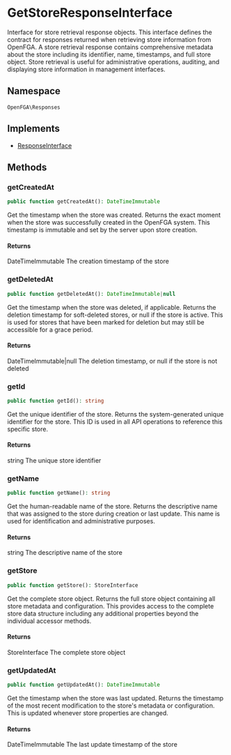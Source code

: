 # GetStoreResponseInterface

Interface for store retrieval response objects. This interface defines the contract for responses returned when retrieving store information from OpenFGA. A store retrieval response contains comprehensive metadata about the store including its identifier, name, timestamps, and full store object. Store retrieval is useful for administrative operations, auditing, and displaying store information in management interfaces.

## Namespace
`OpenFGA\Responses`

## Implements
* [ResponseInterface](ResponseInterface.md)



## Methods
### getCreatedAt


```php
public function getCreatedAt(): DateTimeImmutable
```

Get the timestamp when the store was created. Returns the exact moment when the store was successfully created in the OpenFGA system. This timestamp is immutable and set by the server upon store creation.


#### Returns
DateTimeImmutable
 The creation timestamp of the store

### getDeletedAt


```php
public function getDeletedAt(): DateTimeImmutable|null
```

Get the timestamp when the store was deleted, if applicable. Returns the deletion timestamp for soft-deleted stores, or null if the store is active. This is used for stores that have been marked for deletion but may still be accessible for a grace period.


#### Returns
DateTimeImmutable&#124;null
 The deletion timestamp, or null if the store is not deleted

### getId


```php
public function getId(): string
```

Get the unique identifier of the store. Returns the system-generated unique identifier for the store. This ID is used in all API operations to reference this specific store.


#### Returns
string
 The unique store identifier

### getName


```php
public function getName(): string
```

Get the human-readable name of the store. Returns the descriptive name that was assigned to the store during creation or last update. This name is used for identification and administrative purposes.


#### Returns
string
 The descriptive name of the store

### getStore


```php
public function getStore(): StoreInterface
```

Get the complete store object. Returns the full store object containing all store metadata and configuration. This provides access to the complete store data structure including any additional properties beyond the individual accessor methods.


#### Returns
StoreInterface
 The complete store object

### getUpdatedAt


```php
public function getUpdatedAt(): DateTimeImmutable
```

Get the timestamp when the store was last updated. Returns the timestamp of the most recent modification to the store&#039;s metadata or configuration. This is updated whenever store properties are changed.


#### Returns
DateTimeImmutable
 The last update timestamp of the store

